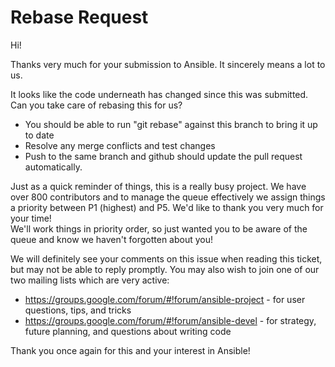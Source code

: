 Rebase Request
==============

Hi!

Thanks very much for your submission to Ansible.  It sincerely means a lot to us. 

It looks like the code underneath has changed since this was submitted.  Can you take care of rebasing this for us?

   * You should be able to run "git rebase" against this branch to bring it up to date
   * Resolve any merge conflicts and test changes
   * Push to the same branch and github should update the pull request automatically.

Just as a quick reminder of things, this is a really busy project.  We have over 800 contributors and to manage the queue effectively
we assign things a priority between P1 (highest) and P5.  We'd like to thank you very much for your time!  
We'll work things in priority order, so just wanted you to be aware of the queue and know we haven't forgotten about you!

We will definitely see your comments on this issue when reading this ticket, but may not be able to reply promptly.  You may also wish to join one of our two mailing lists
which are very active:

   * https://groups.google.com/forum/#!forum/ansible-project - for user questions, tips, and tricks
   * https://groups.google.com/forum/#!forum/ansible-devel - for strategy, future planning, and questions about writing code

Thank you once again for this and your interest in Ansible!

